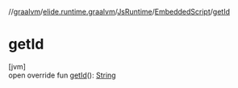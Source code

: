 //[graalvm](../../../../index.md)/[elide.runtime.graalvm](../../index.md)/[JsRuntime](../index.md)/[EmbeddedScript](index.md)/[getId](get-id.md)

# getId

[jvm]\
open override fun [getId](get-id.md)(): [String](https://kotlinlang.org/api/latest/jvm/stdlib/kotlin/-string/index.html)
